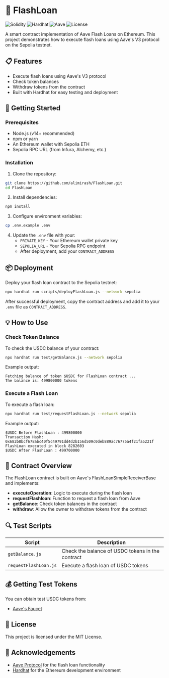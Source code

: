 # 💸 FlashLoan

![Solidity](https://img.shields.io/badge/Solidity-%5E0.8.26-blue)
![Hardhat](https://img.shields.io/badge/Hardhat-2.24.0-yellow)
![Aave](https://img.shields.io/badge/Aave-V3-purple)
![License](https://img.shields.io/badge/License-MIT-green)

A smart contract implementation of Aave Flash Loans on Ethereum. This project demonstrates how to execute flash loans using Aave's V3 protocol on the Sepolia testnet.

## 📋 Features

- Execute flash loans using Aave's V3 protocol
- Check token balances
- Withdraw tokens from the contract
- Built with Hardhat for easy testing and deployment

## 🚀 Getting Started

### Prerequisites

- Node.js (v14+ recommended)
- npm or yarn
- An Ethereum wallet with Sepolia ETH
- Sepolia RPC URL (from Infura, Alchemy, etc.)

### Installation

1. Clone the repository:

```bash
git clone https://github.com/alimirash/FlashLoan.git
cd FlashLoan
```

2. Install dependencies:

```bash
npm install
```

3. Configure environment variables:

```bash
cp .env.example .env
```

4. Update the `.env` file with your:
   - `PRIVATE_KEY` - Your Ethereum wallet private key
   - `SEPOLIA_URL` - Your Sepolia RPC endpoint
   - After deployment, add your `CONTRACT_ADDRESS`

## 📦 Deployment

Deploy your flash loan contract to the Sepolia testnet:

```bash
npx hardhat run scripts/deployFlashLoan.js --network sepolia
```

After successful deployment, copy the contract address and add it to your `.env` file as `CONTRACT_ADDRESS`.

## 💡 How to Use

### Check Token Balance

To check the USDC balance of your contract:

```bash
npx hardhat run test/getBalance.js --network sepolia
```

Example output:
```
Fetching balance of token $USDC for FlashLoan contract ...
The balance is: 499800000 tokens
```

### Execute a Flash Loan

To execute a flash loan:

```bash
npx hardhat run test/requestFlashLoan.js --network sepolia
```

Example output:
```
$USDC Before FlashLoan : 499800000
Transaction Hash: 0x682b8bcf678abc40f5c49791dd4d2b156d509c0deb889ac76775a4f21fa5221f
FlashLoan executed in block 8282603
$USDC After FlashLoan : 499700000
```

## 🧩 Contract Overview

The FlashLoan contract is built on Aave's FlashLoanSimpleReceiverBase and implements:

- **executeOperation**: Logic to execute during the flash loan
- **requestFlashloan**: Function to request a flash loan from Aave
- **getBalance**: Check token balances in the contract
- **withdraw**: Allow the owner to withdraw tokens from the contract

## 🔍 Test Scripts

| Script | Description |
|--------|-------------|
| `getBalance.js` | Check the balance of USDC tokens in the contract |
| `requestFlashLoan.js` | Execute a flash loan of USDC tokens |

## 💰 Getting Test Tokens

You can obtain test USDC tokens from:
- [Aave's Faucet](https://gho.aave.com/faucet/)

## 📄 License

This project is licensed under the MIT License.

## 🙏 Acknowledgements

- [Aave Protocol](https://aave.com/) for the flash loan functionality
- [Hardhat](https://hardhat.org/) for the Ethereum development environment